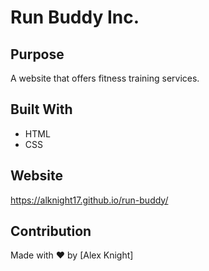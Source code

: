 # Run Buddy Inc.

## Purpose
A website that offers fitness training services.

## Built With
* HTML
* CSS

## Website
 https://alknight17.github.io/run-buddy/

## Contribution
Made with ❤️ by [Alex Knight]
